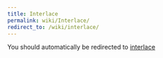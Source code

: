 ```yaml
---
title: Interlace
permalink: wiki/Interlace/
redirect_to: /wiki/interlace/
---
```


You should automatically be redirected to [interlace](/wiki/interlace/)
